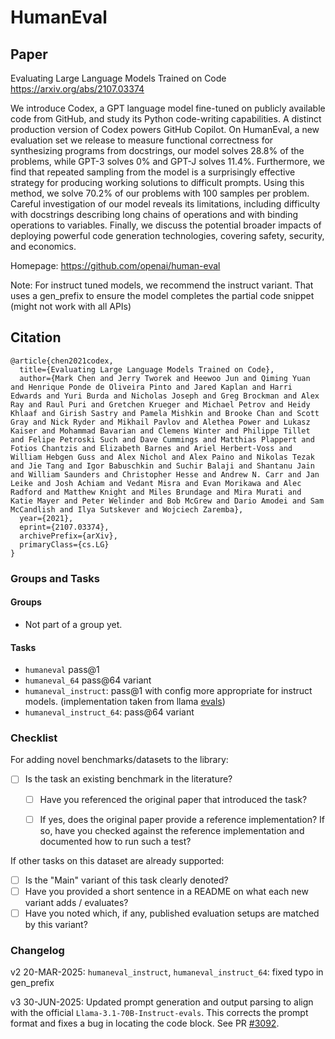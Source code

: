 # HumanEval

## Paper
Evaluating Large Language Models Trained on Code
https://arxiv.org/abs/2107.03374

We introduce Codex, a GPT language model fine-tuned on publicly available code from GitHub, and study its Python code-writing capabilities. A distinct production version of Codex powers GitHub Copilot. On HumanEval, a new evaluation set we release to measure functional correctness for synthesizing programs from docstrings, our model solves 28.8% of the problems, while GPT-3 solves 0% and GPT-J solves 11.4%. Furthermore, we find that repeated sampling from the model is a surprisingly effective strategy for producing working solutions to difficult prompts. Using this method, we solve 70.2% of our problems with 100 samples per problem. Careful investigation of our model reveals its limitations, including difficulty with docstrings describing long chains of operations and with binding operations to variables. Finally, we discuss the potential broader impacts of deploying powerful code generation technologies, covering safety, security, and economics.

Homepage: https://github.com/openai/human-eval

Note: For instruct tuned models, we recommend the instruct variant. That uses a gen_prefix to ensure the model completes the partial code snippet (might not work with all APIs)

## Citation
```
@article{chen2021codex,
  title={Evaluating Large Language Models Trained on Code},
  author={Mark Chen and Jerry Tworek and Heewoo Jun and Qiming Yuan and Henrique Ponde de Oliveira Pinto and Jared Kaplan and Harri Edwards and Yuri Burda and Nicholas Joseph and Greg Brockman and Alex Ray and Raul Puri and Gretchen Krueger and Michael Petrov and Heidy Khlaaf and Girish Sastry and Pamela Mishkin and Brooke Chan and Scott Gray and Nick Ryder and Mikhail Pavlov and Alethea Power and Lukasz Kaiser and Mohammad Bavarian and Clemens Winter and Philippe Tillet and Felipe Petroski Such and Dave Cummings and Matthias Plappert and Fotios Chantzis and Elizabeth Barnes and Ariel Herbert-Voss and William Hebgen Guss and Alex Nichol and Alex Paino and Nikolas Tezak and Jie Tang and Igor Babuschkin and Suchir Balaji and Shantanu Jain and William Saunders and Christopher Hesse and Andrew N. Carr and Jan Leike and Josh Achiam and Vedant Misra and Evan Morikawa and Alec Radford and Matthew Knight and Miles Brundage and Mira Murati and Katie Mayer and Peter Welinder and Bob McGrew and Dario Amodei and Sam McCandlish and Ilya Sutskever and Wojciech Zaremba},
  year={2021},
  eprint={2107.03374},
  archivePrefix={arXiv},
  primaryClass={cs.LG}
}
```

### Groups and Tasks

#### Groups

* Not part of a group yet.

#### Tasks

- `humaneval` pass@1
- `humaneval_64` pass@64 variant
- `humaneval_instruct`: pass@1 with config more appropriate for instruct models. (implementation taken from llama [evals](https://huggingface.co/datasets/meta-llama/Llama-3.1-8B-Instruct-evals/viewer/Llama-3.1-8B-Instruct-evals__human_eval__details?row=0))
- `humaneval_instruct_64`: pass@64 variant

### Checklist

For adding novel benchmarks/datasets to the library:
* [ ] Is the task an existing benchmark in the literature?
  * [ ] Have you referenced the original paper that introduced the task?
  * [ ] If yes, does the original paper provide a reference implementation? If so, have you checked against the reference implementation and documented how to run such a test?


If other tasks on this dataset are already supported:
* [ ] Is the "Main" variant of this task clearly denoted?
* [ ] Have you provided a short sentence in a README on what each new variant adds / evaluates?
* [ ] Have you noted which, if any, published evaluation setups are matched by this variant?

### Changelog
v2 20-MAR-2025: `humaneval_instruct`, `humaneval_instruct_64`: fixed typo in gen_prefix

v3 30-JUN-2025: Updated prompt generation and output parsing to align with the official `Llama-3.1-70B-Instruct-evals`. This corrects the prompt format and fixes a bug in locating the code block. See PR [#3092](https://github.com/EleutherAI/lm-evaluation-harness/pull/3092).
